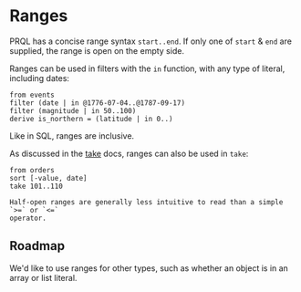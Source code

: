 # Ranges

PRQL has a concise range syntax `start..end`. If only one of `start` & `end` are
supplied, the range is open on the empty side.

Ranges can be used in filters with the `in` function, with any type of literal,
including dates:

```prql
from events
filter (date | in @1776-07-04..@1787-09-17)
filter (magnitude | in 50..100)
derive is_northern = (latitude | in 0..)
```

Like in SQL, ranges are inclusive.

As discussed in the [take](../transforms/take.md) docs, ranges can also be used
in `take`:

```prql
from orders
sort [-value, date]
take 101..110
```

```admonish note
Half-open ranges are generally less intuitive to read than a simple `>=` or `<=`
operator.
```

## Roadmap

We'd like to use ranges for other types, such as whether an object is in an
array or list literal.
